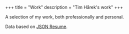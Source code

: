 +++
title = "Work"
description = "Tim Hårek's work"
+++

A selection of my work, both professionally and personal.

Data based on [JSON Resume](https://jsonresume.org/schema/).
